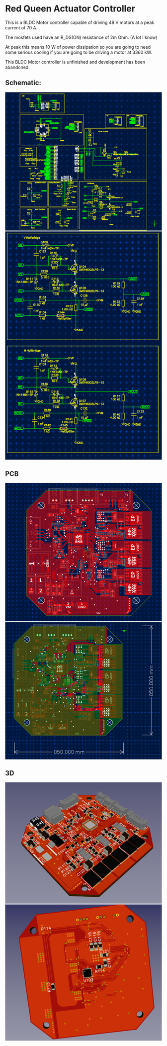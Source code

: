 # Red Queen Actuator Controller

This is a BLDC Motor controller capable of driving 48 V motors at a peak current of 70 A.

The mosfets used have an R_DS(ON) resistance of 2m Ohm. (A lot I know)

At peak this means 10 W of power dissipation so you are going to need some serious cooling if you are going to be driving a motor at 3360 kW.

This BLDC Motor controller is unfinished and development has been abandoned.

## Schematic:

![Schematic1](Schematic1.png)
![Schematic2](Schematic2.png)

## PCB

![Layer1](Layer1.png)
![Layer2](Layer2.png)

## 3D

![3D_top](3D_top.png)
![3D_bottom](3D_bottom.png)